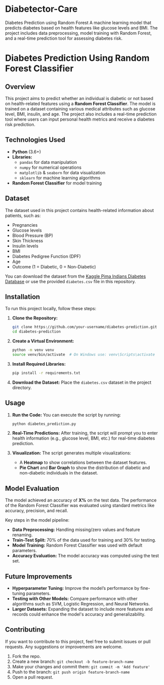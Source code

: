# Diabetector-Care
Diabetes Prediction using Random Forest  A machine learning model that predicts diabetes based on health features like glucose levels and BMI. The project includes data preprocessing, model training with Random Forest, and a real-time prediction tool for assessing diabetes risk.

# Diabetes Prediction Using Random Forest Classifier

## Overview

This project aims to predict whether an individual is diabetic or not based on health-related features using a **Random Forest Classifier**. The model is trained on a dataset containing various medical attributes such as glucose level, BMI, insulin, and age. The project also includes a real-time prediction tool where users can input personal health metrics and receive a diabetes risk prediction.

## Technologies Used
- **Python** (3.6+)
- **Libraries:**
  - `pandas` for data manipulation
  - `numpy` for numerical operations
  - `matplotlib` & `seaborn` for data visualization
  - `sklearn` for machine learning algorithms
- **Random Forest Classifier** for model training

## Dataset
The dataset used in this project contains health-related information about patients, such as:
- Pregnancies
- Glucose levels
- Blood Pressure (BP)
- Skin Thickness
- Insulin levels
- BMI
- Diabetes Pedigree Function (DPF)
- Age
- Outcome (1 = Diabetic, 0 = Non-Diabetic)

You can download the dataset from the [Kaggle Pima Indians Diabetes Database](https://www.kaggle.com/uciml/pima-indians-diabetes-database) or use the provided `diabetes.csv` file in this repository.

## Installation

To run this project locally, follow these steps:

1. **Clone the Repository:**
   ```bash
   git clone https://github.com/your-username/diabetes-prediction.git
   cd diabetes-prediction
   ```

2. **Create a Virtual Environment:**
   ```bash
   python -m venv venv
   source venv/bin/activate  # On Windows use: venv\Scripts\activate
   ```

3. **Install Required Libraries:**
   ```bash
   pip install -r requirements.txt
   ```

4. **Download the Dataset:**
   Place the `diabetes.csv` dataset in the project directory.

## Usage

1. **Run the Code:**
   You can execute the script by running:
   ```bash
   python diabetes_prediction.py
   ```

2. **Real-Time Predictions:**
   After training, the script will prompt you to enter health information (e.g., glucose level, BMI, etc.) for real-time diabetes prediction.

3. **Visualization:**
   The script generates multiple visualizations:
   - A **Heatmap** to show correlations between the dataset features.
   - **Pie Chart** and **Bar Graph** to show the distribution of diabetic and non-diabetic individuals in the dataset.

## Model Evaluation

The model achieved an accuracy of **X%** on the test data. The performance of the Random Forest Classifier was evaluated using standard metrics like accuracy, precision, and recall.

Key steps in the model pipeline:
- **Data Preprocessing:** Handling missing/zero values and feature renaming.
- **Train-Test Split:** 70% of the data used for training and 30% for testing.
- **Model Training:** Random Forest Classifier was used with default parameters.
- **Accuracy Evaluation:** The model accuracy was computed using the test set.

## Future Improvements

- **Hyperparameter Tuning:** Improve the model’s performance by fine-tuning parameters.
- **Testing with Other Models:** Compare performance with other algorithms such as SVM, Logistic Regression, and Neural Networks.
- **Larger Datasets:** Expanding the dataset to include more features and records could enhance the model's accuracy and generalizability.

## Contributing

If you want to contribute to this project, feel free to submit issues or pull requests. Any suggestions or improvements are welcome.

1. Fork the repo.
2. Create a new branch: `git checkout -b feature-branch-name`
3. Make your changes and commit them: `git commit -m 'Add feature'`
4. Push to the branch: `git push origin feature-branch-name`
5. Open a pull request.
